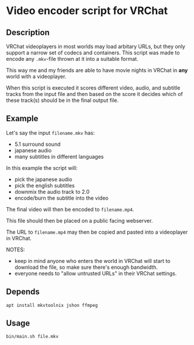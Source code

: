 Video encoder script for VRChat
===============================

Description
-----------
VRChat videoplayers in most worlds may load arbitary URLs, but they only support a narrow set of codecs and containers. This script was made to encode any `.mkv`-file thrown at it into a suitable format.

This way me and my friends are able to have movie nights in VRChat in **any** world with a videoplayer.

When this script is executed it scores different video, audio, and subtitle tracks from the input file and then based on the score it decides which of these track(s) should be in the final output file.

Example
-------
Let's say the input `filename.mkv` has:

- 5.1 surround sound
- japanese audio
- many subtitles in different languages

In this example the script will:

- pick the japanese audio
- pick the english subtitles
- downmix the audio track to 2.0
- encode/burn the subtitle into the video

The final video will then be encoded to `filename.mp4`.

This file should then be placed on a public facing webserver.

The URL to `filename.mp4` may then be copied and pasted into a videoplayer in VRChat.

NOTES:
- keep in mind anyone who enters the world in VRChat will start to download the file, so make sure there's enough bandwidth.
- everyone needs to "allow untrusted URLs" in their VRChat settings.

Depends
-------

    apt install mkvtoolnix jshon ffmpeg

Usage
-----

    bin/main.sh file.mkv

